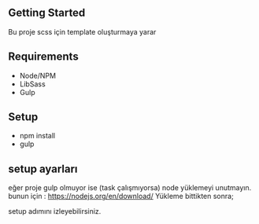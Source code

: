 

## Getting Started

Bu proje scss için template oluşturmaya yarar

## Requirements
- Node/NPM
- LibSass
- Gulp

## Setup
- npm install
- gulp






## setup ayarları
eğer proje gulp olmuyor ise (task çalışmıyorsa) node yüklemeyi unutmayın. bunun için : https://nodejs.org/en/download/ Yükleme bittikten sonra;

setup adımını izleyebilirsiniz.